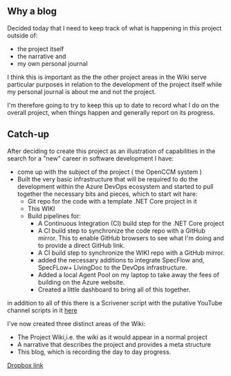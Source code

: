 ## Why a blog
Decided today that I need to keep track of what is happening in this project outside of:

- the project itself
- the narrative and
- my own personal journal

I think this is important as the the other project areas in the Wiki serve particular purposes in relation to the development of the project itself while my personal journal is about me and not the project. 

I'm therefore going to try to keep this up to date to record what I do on the overall project, when things happen and generally report on its progress. 

## Catch-up

After deciding to create this project as an illustration of capabilities in the search for a "new" career in software development I have:

- come up with the subject of the project ( the OpenCCM system )
- Built the very basic infrastructure that will be required to do the development within the Azure DevOps ecosystem and started to pull together the necessary bits and pieces, which to start wit hare:
  - Git repo for the code with a template .NET Core project in it
  - This WIKI
  - Build pipelines for:
    - A Continuous Integration (CI) build step for the .NET Core project
    - A CI build step to synchronize the code repo with a GitHub mirror. This to enable GitHub browsers to see what I'm doing and to provide a direct GitHub link.
    - A CI build step to synchronize the WIKI repo with a GitHub mirror. 
    - added the necessary additions to integrate SpecFlow and, SpecFLow+ LivingDoc to the DevOps infrastructure.
    - Added a local Agent Pool on my laptop to take away the fees of building on the Azure website.
    - Created a little dashboard to bring all of this together.

in addition to all of this there is a Scrivener script with the putative YouTube channel scripts in it [here](https://www.dropbox.com/sh/2ae6ou1xy23qs7i/AADYRudunaoeXZG-_1tAAlOxa?dl=0)

I've now created three distinct areas of the Wiki:
- The Project Wiki,i.e. the wiki as it would appear in a normal project
- A narrative that describes the project and provides a meta structure
- This blog, which is recording the day to day progress.

[Dropbox link](https://www.dropbox.com/sh/2ae6ou1xy23qs7i/AADYRudunaoeXZG-_1tAAlOxa?dl=0)